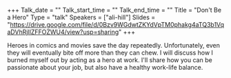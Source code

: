 +++
Talk_date = ""
Talk_start_time = ""
Talk_end_time = ""
Title = "Don't Be a Hero"
Type = "talk"
Speakers = ["ali-hill"]
Slides = "https://drive.google.com/file/d/0Bzv9WGdwtZKYdVpTM0phakg4aTQ3b1VqaDVhRjlIZFFOZWU4/view?usp=sharing"
+++

Heroes in comics and movies save the day repeatedly. Unfortunately, even they will eventually bite off more than they can chew. I will discuss how I burned myself out by acting as a hero at work. I'll share how you can be passionate about your job, but also have a healthy work-life balance.